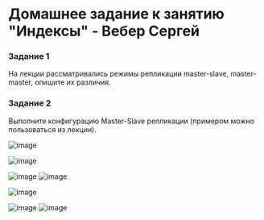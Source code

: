 # Домашнее задание к занятию "Индексы" - Вебер Сергей


### Задание 1

На лекции рассматривались режимы репликации master-slave, master-master, опишите их различия.




### Задание 2

Выполните конфигурацию Master-Slave репликации (примером можно пользоваться из лекции).

![image](https://github.com/GorkOrMork/12.06/assets/109193124/29934910-a968-40ff-8775-9f8a68bd5ae4)


![image](https://github.com/GorkOrMork/12.06/assets/109193124/4e0f17c9-a0be-4f33-bf09-01e7b53584cd)



![image](https://github.com/GorkOrMork/12.06/assets/109193124/3404351e-f928-4081-971b-ebe87ef83116)
![image](https://github.com/GorkOrMork/12.06/assets/109193124/2f43d735-9c53-401b-bfa5-b64838d2ba4d)


![image](https://github.com/GorkOrMork/12.06/assets/109193124/95f3fe17-4d6b-44b5-a861-3b1d3998886e)




![image](https://github.com/GorkOrMork/12.06/assets/109193124/7b824453-8582-4849-83d6-1445bfc84fc9)
![image](https://github.com/GorkOrMork/12.06/assets/109193124/82f8582f-3f80-42e2-87fc-b59882b26d34)


